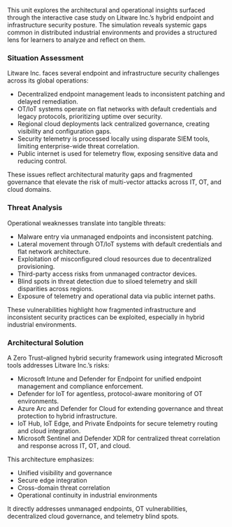 This unit explores the architectural and operational insights surfaced through the interactive case study on Litware Inc.’s hybrid endpoint and infrastructure security posture. The simulation reveals systemic gaps common in distributed industrial environments and provides a structured lens for learners to analyze and reflect on them.

### Situation Assessment

Litware Inc. faces several endpoint and infrastructure security challenges across its global operations:

- Decentralized endpoint management leads to inconsistent patching and delayed remediation.
- OT/IoT systems operate on flat networks with default credentials and legacy protocols, prioritizing uptime over security.
- Regional cloud deployments lack centralized governance, creating visibility and configuration gaps.
- Security telemetry is processed locally using disparate SIEM tools, limiting enterprise-wide threat correlation.
- Public internet is used for telemetry flow, exposing sensitive data and reducing control.

These issues reflect architectural maturity gaps and fragmented governance that elevate the risk of multi-vector attacks across IT, OT, and cloud domains.

### Threat Analysis

Operational weaknesses translate into tangible threats:

- Malware entry via unmanaged endpoints and inconsistent patching.
- Lateral movement through OT/IoT systems with default credentials and flat network architecture.
- Exploitation of misconfigured cloud resources due to decentralized provisioning.
- Third-party access risks from unmanaged contractor devices.
- Blind spots in threat detection due to siloed telemetry and skill disparities across regions.
- Exposure of telemetry and operational data via public internet paths.

These vulnerabilities highlight how fragmented infrastructure and inconsistent security practices can be exploited, especially in hybrid industrial environments.

### Architectural Solution

A Zero Trust–aligned hybrid security framework using integrated Microsoft tools addresses Litware Inc.’s risks:

- Microsoft Intune and Defender for Endpoint for unified endpoint management and compliance enforcement.
- Defender for IoT for agentless, protocol-aware monitoring of OT environments.
- Azure Arc and Defender for Cloud for extending governance and threat protection to hybrid infrastructure.
- IoT Hub, IoT Edge, and Private Endpoints for secure telemetry routing and cloud integration.
- Microsoft Sentinel and Defender XDR for centralized threat correlation and response across IT, OT, and cloud.

This architecture emphasizes:

- Unified visibility and governance
- Secure edge integration
- Cross-domain threat correlation
- Operational continuity in industrial environments

It directly addresses unmanaged endpoints, OT vulnerabilities, decentralized cloud governance, and telemetry blind spots.
